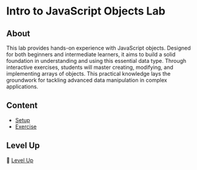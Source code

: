 <h1>
  <span class="prefix"></span>
  <span class="headline">Intro to JavaScript Objects Lab</span>
</h1>

## About

This lab provides hands-on experience with JavaScript objects. Designed for both beginners and intermediate learners, it aims to build a solid foundation in understanding and using this essential data type. Through interactive exercises, students will master creating, modifying, and implementing arrays of objects. This practical knowledge lays the groundwork for tackling advanced data manipulation in complex applications.

## Content

- [Setup](./setup/README.md)
- [Exercise](./exercise/README.md)

## Level Up

🚀 [Level Up](./level-up/README.md)
